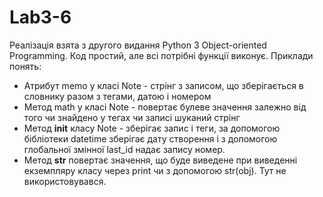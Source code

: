 # Lab3-6
Реалізація взята з другого видання Python 3 Object-oriented
Programming. Код простий, але всі потрібні функції виконує. Приклади понять:
- Атрибут memo у класі Note - стрінг з записом, що зберігається в словнику разом з тегами, датою і номером
- Метод math у класі Note - повертає булеве значення залежно від того чи знайдено у тегах чи записі шуканий стрінг
- Метод __init__ класу Note - зберігає запис і теги, за допомогою бібліотеки datetime зберігає дату створення і з допомогою глобальної змінної last_id надає запису номер.
- Метод __str__ повертає значення, що буде виведене при виведенні екземпляру класу через print чи з допомогою str(obj). Тут не використовувався.
